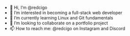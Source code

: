 - 👋 Hi, I’m @redcigo
- 👀 I’m interested in becoming a full-stack web developer
- 🌱 I’m currently learning Linux and Git fundamentals
- 💞️ I’m looking to collaborate on a portfolio project
- 📫 How to reach me: @redcigo on Instagram and Discord

<!---
redcigo/redcigo is a ✨ special ✨ repository because its `README.md` (this file) appears on your GitHub profile.
You can click the Preview link to take a look at your changes.
--->
